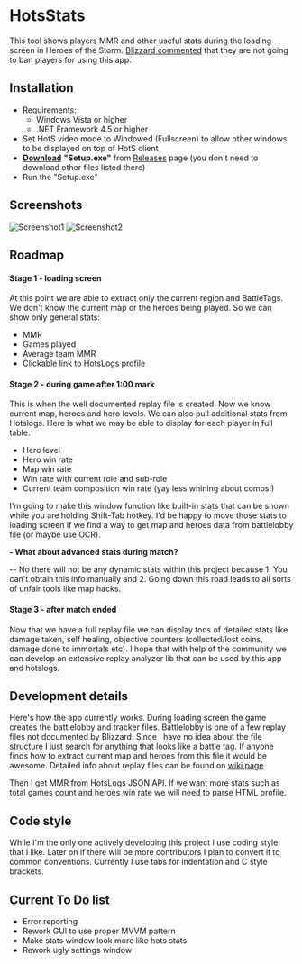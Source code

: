 HotsStats
===========
This tool shows players MMR and other useful stats during the loading screen in Heroes of the Storm. [Blizzard commented](https://www.reddit.com/r/heroesofthestorm/comments/4ahsxj/hotsstats_version_03_is_out/d10p5k1) that they are not going to ban players for using this app.

Installation
---------------------------
- Requirements:
  - Windows Vista or higher
  - .NET Framework 4.5 or higher
- Set HotS video mode to Windowed (Fullscreen) to allow other windows to be displayed on top of HotS client
- [__Download__](https://github.com/Poma/HotsStats/releases) **"Setup.exe"** from [Releases](https://github.com/Poma/HotsStats/releases) page (you don't need to download other files listed there)
- Run the "Setup.exe"

Screenshots
---------------------------
![Screenshot1](https://cloud.githubusercontent.com/assets/2109710/13773994/7893fdc6-eaad-11e5-99b9-d913f2551cd5.png)
![Screenshot2](https://cloud.githubusercontent.com/assets/2109710/13773945/35ccde54-eaad-11e5-8f35-79312addead6.png)

Roadmap
--------------------------
#### Stage 1 - loading screen
At this point we are able to extract only the current region and BattleTags. We don't know the current map or the heroes being played. So we can show only general stats:
* MMR
* Games played
* Average team MMR
* Clickable link to HotsLogs profile

#### Stage 2 - during game after 1:00 mark
This is when the well documented replay file is created. Now we know current map, heroes and hero levels. We can also pull additional stats from Hotslogs. Here is what we may be able to display for each player in full table:
* Hero level
* Hero win rate
* Map win rate
* Win rate with current role and sub-role
* Current team composition win rate (yay less whining about comps!)

I'm going to make this window function like built-in stats that can be shown while you are holding Shift-Tab hotkey. I'd be happy to move those stats to loading screen if we find a way to get map and heroes data from battlelobby file (or maybe use OCR).

**- What about advanced stats during match?**

-- No there will not be any dynamic stats within this project because 1. You can't obtain this info manually and 2. Going down this road leads to all sorts of unfair tools like map hacks.

#### Stage 3 - after match ended
Now that we have a full replay file we can display tons of detailed stats like damage taken, self healing, objective counters (collected/lost coins, damage done to immortals etc). I hope that with help of the community we can develop an extensive replay analyzer lib that can be used by this app and hotslogs.

Development details
------------------
Here's how the app currently works. During loading screen the game creates the battlelobby and tracker files. Battlelobby is one of a few replay files not documented by Blizzard. Since I have no idea about the file structure I just search for anything that looks like a battle tag. If anyone finds how to extract current map and heroes from this file it would be awesome. Detailed info about replay files can be found on [wiki page](https://github.com/poma/HotsStats/wiki/Details-on-partial-replays)

Then I get MMR from HotsLogs JSON API. If we want more stats such as total games count and heroes win rate we will need to parse HTML profile.

Code style
-------------------
While I'm the only one actively developing this project I use coding style that I like. Later on if there will be more contributors I plan to convert it to common conventions. Currently I use tabs for indentation and C style brackets.

Current To Do list
---------------------
* Error reporting
* Rework GUI to use proper MVVM pattern
* Make stats window look more like hots stats
* Rework ugly settings window
